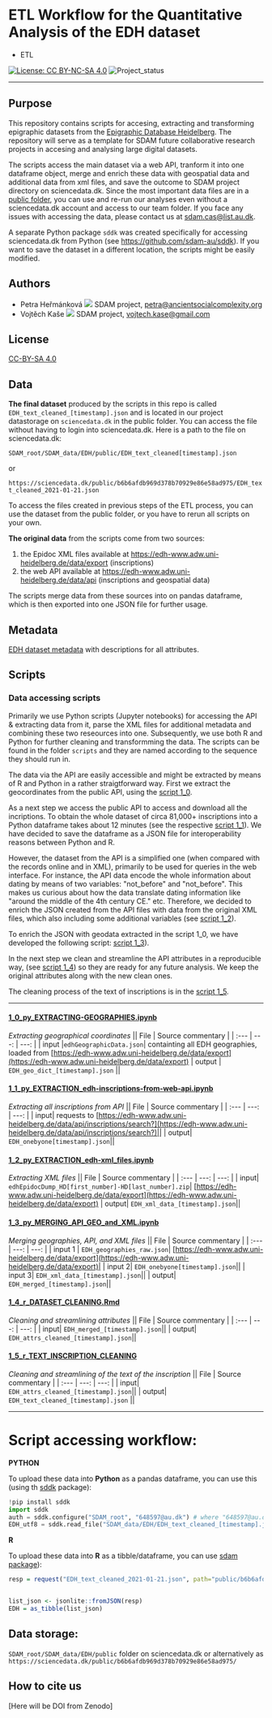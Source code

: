 # ETL Workflow for the Quantitative Analysis of the EDH dataset
* ETL

[![License: CC BY-NC-SA 4.0](https://licensebuttons.net/l/by-nc-sa/4.0/80x15.png "Creative Commons License CC BY-NC-SA 4.0")](https://creativecommons.org/licenses/by-nc-sa/4.0/)
![Project_status](https://img.shields.io/badge/status-in__progress-brightgreen "Project status logo")

---

## Purpose
This repository contains scripts for accesing, extracting and transforming epigraphic datasets from the [Epigraphic Database Heidelberg](https://edh-www.adw.uni-heidelberg.de/data/api). The repository will serve as a template for SDAM future collaborative research projects in accesing and analysing large digital datasets.

The scripts access the main dataset via a web API, tranform it into one dataframe object, merge and enrich these data with geospatial data and additional data from xml files, and save the outcome to SDAM project directory on sciencedata.dk. Since the most important data files are in a [public folder](https://sciencedata.dk/shared/b6b6afdb969d378b70929e86e58ad975), you can use and re-run our analyses even without a sciencedata.dk account and access to our team folder. If you face any issues with accessing the data, please contact us at sdam.cas@list.au.dk.

A separate Python package ```sddk``` was created specifically for accessing sciencedata.dk from Python (see https://github.com/sdam-au/sddk). If you want to save the dataset in a different location, the scripts might be easily modified.

## Authors
* Petra Heřmánková [![](https://orcid.org/sites/default/files/images/orcid_16x16.png)](https://orcid.org/0000-0002-6349-0540) SDAM project, petra@ancientsocialcomplexity.org
* Vojtěch Kaše [![](https://orcid.org/sites/default/files/images/orcid_16x16.png)]([0000-0002-6601-1605](https://www.google.com/url?q=http://orcid.org/0000-0002-6601-1605&sa=D&ust=1588773325679000)) SDAM project, vojtech.kase@gmail.com

## License
[CC-BY-SA 4.0](https://github.com/sdam-au/EDH_ETL/blob/master/LICENSE.md)


## Data
**The final dataset** produced by the scripts in this repo is called `EDH_text_cleaned_[timestamp].json` and is located in our project datastorage on `sciencedata.dk` in the public folder. You can access the file without having to login into sciencedata.dk. Here is a path to the file on sciencedata.dk: 

`SDAM_root/SDAM_data/EDH/public/EDH_text_cleaned[timestamp].json`

or 

`https://sciencedata.dk/public/b6b6afdb969d378b70929e86e58ad975/EDH_text_cleaned_2021-01-21.json`

To access the files created in previous steps of the ETL process, you can use the dataset from the public folder, or you have to rerun all scripts on your own.

**The original data** from the scripts come from two sources:

1. the Epidoc XML files available at https://edh-www.adw.uni-heidelberg.de/data/export (inscriptions)
1. the web API available at https://edh-www.adw.uni-heidelberg.de/data/api (inscriptions and geospatial data)

The scripts merge data from these sources into on pandas dataframe, which is then exported into one JSON file for further usage.

## Metadata

[EDH dataset metadata](https://docs.google.com/spreadsheets/d/1O_4EH-POKqUgq5K-B1DbbJQ8WWF0NQ6s12dCiW29MbA/edit?usp=sharing) with descriptions for all attributes.

## Scripts

### Data accessing scripts
Primarily we use Python scripts (Jupyter notebooks) for accessing the API & extracting data from it, parse the XML files for additional metadata and combining these two reseources into one. Subsequently, we use both R and Python for further cleaning and transformming the data. The scripts can be found in the folder ```scripts``` and they are named according to the sequence they should run in.

The data via the API are easily accessible and might be extracted by means of R and Python in a rather straigtforward way. 
First we extract the geocordinates from the public API, using the [script 1_0](https://github.com/sdam-au/EDH_ETL/blob/master/scripts/1_0_py_EXTRACTING-GEOGRAPHIES.ipynb). 

As a next step we access the public API to access and download all the incriptions. To obtain the whole dataset of circa 81,000+ inscriptions into a Python dataframe takes about 12 minutes (see the respective [script 1_1](https://github.com/sdam-au/EDH_ETL/blob/master/scripts/1_1_py_EXTRACTION_edh-inscriptions-from-web-api.ipynb)). We have decided to save the dataframe as a JSON file for interoperability reasons between Python and R.

However, the dataset from the API is a simplified one (when compared with the records online and in XML), primarily to be used for queries in the web interface.  For instance, the API data encode the whole information about dating by means of two variables: "not_before" and "not_before". This makes us curious about how the data translate dating information like "around the middle of the 4th century CE." etc. Therefore, we decided to enrich the JSON created from the API files with data from the original XML files, which also including some additional variables (see [script 1_2](https://github.com/sdam-au/EDH_ETL/blob/master/scripts/1_2_py_EXTRACTION_edh-xml_files.ipynb)).

To enrich the JSON with geodata extracted in the script 1_0, we have developed the following script: [script 1_3](https://github.com/sdam-au/EDH_ETL/blob/master/scripts/1_3_py_MERGING_API_GEO_and_XML.ipynb)).

In the next step we clean and streamline the API attributes in a reproducible way, (see [script 1_4](https://github.com/sdam-au/EDH_ETL/blob/master/scripts/1_4_r_DATASET_ATTRIBUTES_CLEANING.Rmd)) so they are ready for any future analysis. We keep the original attributes along with the new clean ones.

The cleaning process of the text of inscriptions is in the [script 1_5](https://github.com/sdam-au/EDH_ETL/blob/master/scripts/1_5_r_TEXT_INCRIPTION_CLEANING.Rmd).

---

#### [1_0_py_EXTRACTING-GEOGRAPHIES.ipynb](https://github.com/sdam-au/EDH_ETL/blob/master/scripts/1_0_py_EXTRACTING-GEOGRAPHIES.ipynb)

_Extracting geographical coordinates_
|| File | Source commentary |
| :---       |         ---: |         ---: |
| input |`edhGeographicData.json`| containting all EDH geographies, loaded from [https://edh-www.adw.uni-heidelberg.de/data/export](https://edh-www.adw.uni-heidelberg.de/data/export)
| output | `EDH_geo_dict_[timestamp].json` ||

#### [1_1_py_EXTRACTION_edh-inscriptions-from-web-api.ipynb](https://github.com/sdam-au/EDH_ETL/blob/master/scripts/1_1_py_EXTRACTION_edh-inscriptions-from-web-api.ipynb)
 
_Extracting all inscriptions from API_
|| File | Source commentary |
| :---       |         ---: |         ---: |
| input| requests to [https://edh-www.adw.uni-heidelberg.de/data/api/inscriptions/search?](https://edh-www.adw.uni-heidelberg.de/data/api/inscriptions/search?)||
| output| `EDH_onebyone[timestamp].json`||

#### [1_2_py_EXTRACTION_edh-xml_files.ipynb](https://github.com/sdam-au/EDH_ETL/blob/master/scripts/1_2_py_EXTRACTION_edh-xml_files.ipynb)

_Extracting XML files_
|| File | Source commentary |
| :---       |         ---: |         ---: |
| input| `edhEpidocDump_HD[first_number]-HD[last_number].zip`| [https://edh-www.adw.uni-heidelberg.de/data/export](https://edh-www.adw.uni-heidelberg.de/data/export)
| output| `EDH_xml_data_[timestamp].json`||

#### [1_3_py_MERGING_API_GEO_and_XML.ipynb](https://github.com/sdam-au/EDH_ETL/blob/master/scripts/1_3_py_MERGING_API_GEO_and_XML.ipynb)

_Merging geographies, API, and XML files_
|| File | Source commentary |
| :---       |         ---: |         ---: |
| input 1 | `EDH_geographies_raw.json`| [https://edh-www.adw.uni-heidelberg.de/data/export](https://edh-www.adw.uni-heidelberg.de/data/export)|
| input 2| `EDH_onebyone[timestamp].json`||
| input 3| `EDH_xml_data_[timestamp].json`|| 
| output| `EDH_merged_[timestamp].json`||
  
#### [1_4_r_DATASET_CLEANING.Rmd](https://github.com/sdam-au/EDH_ETL/blob/master/scripts/1_4_r_DATASET_ATTRIBUTES_CLEANING.Rmd)

_Cleaning and streamlining attributes_
|| File | Source commentary |
| :---       |         ---: |         ---: |
| input| `EDH_merged_[timestamp].json`||
| output| `EDH_attrs_cleaned_[timestamp].json`||


#### [1_5_r_TEXT_INSCRIPTION_CLEANING](https://github.com/sdam-au/EDH_ETL/blob/master/scripts/1_5_r_TEXT_INSCRIPTION_CLEANING.Rmd)

_Cleaning and streamlining of the text of the inscription_
|| File | Source commentary |
| :---       |         ---: |         ---: |
| input| `EDH_attrs_cleaned_[timestamp].json`||
| output| `EDH_text_cleaned_[timestamp].json` ||

---

# Script accessing workflow:

**PYTHON**

To upload these data into **Python** as a pandas dataframe, you can use this (using th [sddk](https://pypi.org/project/sddk/) package):

```python
!pip install sddk
import sddk
auth = sddk.configure("SDAM_root", "648597@au.dk") # where "648597@au.dk is owner of the shared folder, i.e. Vojtěch
EDH_utf8 = sddk.read_file("SDAM_data/EDH/EDH_text_cleaned_[timestamp].json", "df", auth)
```

**R**

To upload these data into **R** as a tibble/dataframe, you can use [sdam package](https://github.com/sdam-au/sdam)):

```r
resp = request("EDH_text_cleaned_2021-01-21.json", path="public/b6b6afdb969d378b70929e86e58ad975/", method="GET", anonymous = TRUE)


list_json <- jsonlite::fromJSON(resp)
EDH = as_tibble(list_json)
```


## Data storage: 

`SDAM_root/SDAM_data/EDH/public` folder on sciencedata.dk or alternatively as `https://sciencedata.dk/public/b6b6afdb969d378b70929e86e58ad975/` 

## How to cite us

[Here will be DOI from Zenodo]






